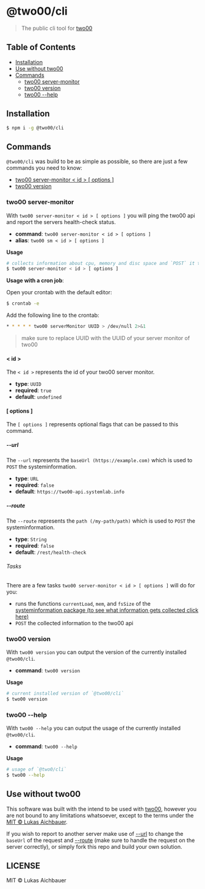 # @two00/cli

> The public cli tool for [two00](https://two00.com)

## Table of Contents

- [Installation](#installation)
- [Use without two00](#use-without-two00)
- [Commands](#commands)
  - [two00 server-monitor](#two00-server-monitor)
  - [two00 version](#two00-version)
  - [two00 --help](#two00---help)

## Installation

```sh
$ npm i -g @two00/cli
```

## Commands

`@two00/cli` was build to be as simple as possible, so there are just a few commands you need to know:

- [two00 server-monitor < id > [ options ]](#two00-server-monitor)
- [two00 version](#twoo00-version)

### two00 server-monitor

With `two00 server-monitor < id > [ options ]` you will ping the two00 api and report the servers health-check status.

- **command**: `two00 server-monitor < id > [ options ]`
- **alias**: `two00 sm < id > [ options ]`

**Usage**

```sh
# collects information about cpu, memory and disc space and `POST` it to the two00 api
$ two00 server-monitor < id > [ options ]
```

**Usage with a cron job**:

Open your crontab with the default editor:

```sh
$ crontab -e
```

Add the following line to the crontab:

```sh
* * * * * two00 serverMonitor UUID > /dev/null 2>&1
```

> make sure to replace UUID with the UUID of your server monitor of two00

#### < id >

The `< id >` represents the id of your two00 server monitor.

- **type**: `UUID`
- **required**: `true`
- **default**: `undefined`

#### [ options ]

The `[ options ]` represents optional flags that can be passed to this command.

##### --url

The `--url` represents the `baseUrl (https://example.com)` which is used to `POST` the systeminformation.

- **type**: `URL`
- **required**: `false`
- **default**: `https://two00-api.systemlab.info`

##### --route

The `--route` represents the `path (/my-path/path)` which is used to `POST` the systeminformation.

- **type**: `String`
- **required**: `false`
- **default**: `/rest/health-check`

###### Tasks

There are a few tasks `two00 server-monitor < id > [ options ]` will do for you:

- runs the functions `currentLoad`, `mem`, and `fsSize` of the [systeminformation package (to see what information gets collected click here)](https://github.com/sebhildebrandt/systeminformation)
- `POST` the collected information to the two00 api

### two00 version

With `two00 version` you can output the version of the currently installed `@two00/cli`.

- **command**: `two00 version`

**Usage**

```sh
# current installed version of `@two00/cli`
$ two00 version
```

### two00 --help

With `two00 --help` you can output the usage of the currently installed `@two00/cli`.

- **command**: `two00 --help`

**Usage**

```sh
# usage of `@two0/cli`
$ two00 --help
```

## Use without two00

This software was built with the intend to be used with [two00](#https://two00.com), however you are not bound to any limitations whatsoever, except to the terms under the [MIT © Lukas Aichbauer](LISENCE).

If you wish to report to another server make use of [--url](#--url) to change the `baseUrl` of the request and [--route](#--route) (make sure to handle the request on the server correctly), or simply fork this repo and build your own solution.

## LICENSE

MIT © Lukas Aichbauer
